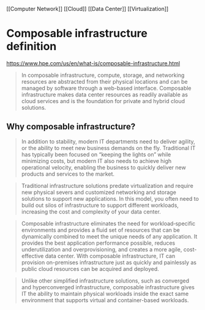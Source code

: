 [[Computer Network]]
[[Cloud]]
[[Data Center]]
[[Virtualization]]


# Composable infrastructure definition
https://www.hpe.com/us/en/what-is/composable-infrastructure.html

> In composable infrastructure, compute, storage, and networking resources are abstracted from their physical locations and can be managed by software through a web-based interface. Composable infrastructure makes data center resources as readily available as cloud services and is the foundation for private and hybrid cloud solutions.


## Why composable infrastructure?

> In addition to stability, modern IT departments need to deliver agility, or the ability to meet new business demands on the fly. Traditional IT has typically been focused on “keeping the lights on” while minimizing costs, but modern IT also needs to achieve high operational velocity, enabling the business to quickly deliver new products and services to the market.

> Traditional infrastructure solutions predate virtualization and require new physical severs and customized networking and storage solutions to support new applications. In this model, you often need to build out silos of infrastructure to support different workloads, increasing the cost and complexity of your data center.

> Composable infrastructure eliminates the need for workload‐specific environments and provides a fluid set of resources that can be dynamically combined to meet the unique needs of any application. It provides the best application performance possible, reduces underutilization and overprovisioning, and creates a more agile, cost-effective data center. With composable infrastructure, IT can provision on-premises infrastructure just as quickly and painlessly as public cloud resources can be acquired and deployed.

> Unlike other simplified infrastructure solutions, such as converged and hyperconverged infrastructure, composable infrastructure gives IT the ability to maintain physical workloads inside the exact same environment that supports virtual and container-based workloads.

